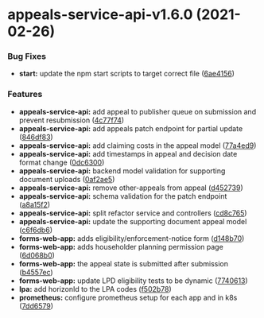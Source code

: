 # appeals-service-api-v1.6.0 (2021-02-26)

### Bug Fixes

- **start:** update the npm start scripts to target correct file ([6ae4156](https://github.com/MrSimonEmms/appeal-planning-decision/commit/6ae41568621905c60af3c7fea9043218a497dbbe))

### Features

- **appeals-service-api:** add appeal to publisher queue on submission and prevent resubmission ([4c77f74](https://github.com/MrSimonEmms/appeal-planning-decision/commit/4c77f74be4cc1780733ad705c01a868f79f3d7de))
- **appeals-service-api:** add appeals patch endpoint for partial update ([846df83](https://github.com/MrSimonEmms/appeal-planning-decision/commit/846df834cd79fcf3449a1db59b2d5c3ee3714cd5))
- **appeals-service-api:** add claiming costs in the appeal model ([77a4ed9](https://github.com/MrSimonEmms/appeal-planning-decision/commit/77a4ed9bc4f0dc55e9525f9c0dd90a3dcc3a5a1f))
- **appeals-service-api:** add timestamps in appeal and decision date format change ([0dc6300](https://github.com/MrSimonEmms/appeal-planning-decision/commit/0dc630057e56428950657f173c82b0980a7a4378))
- **appeals-service-api:** backend model validation for supporting document uploads ([0af2ae5](https://github.com/MrSimonEmms/appeal-planning-decision/commit/0af2ae576d366fde1daa45efce4e53b3cb06f456))
- **appeals-service-api:** remove other-appeals from appeal ([d452739](https://github.com/MrSimonEmms/appeal-planning-decision/commit/d452739badb13c5e24b7affaa3349dd59028bc20))
- **appeals-service-api:** schema validation for the patch endpoint ([a8a15f2](https://github.com/MrSimonEmms/appeal-planning-decision/commit/a8a15f25b6a75334793ed1a6736775642ea905f1))
- **appeals-service-api:** split refactor service and controllers ([cd8c765](https://github.com/MrSimonEmms/appeal-planning-decision/commit/cd8c76587d88da29320c101d1eed615cf2fb798d))
- **appeals-service-api:** update the supporting document appeal model ([c6f6db6](https://github.com/MrSimonEmms/appeal-planning-decision/commit/c6f6db6e84056a37da23c0a7f166dca6910e8416))
- **forms-web-app:** adds eligibility/enforcement-notice form ([d148b70](https://github.com/MrSimonEmms/appeal-planning-decision/commit/d148b70282e3db76be1bbbd4304a1f0a086cfa33))
- **forms-web-app:** adds householder planning permission page ([6d068b0](https://github.com/MrSimonEmms/appeal-planning-decision/commit/6d068b001d4162b206d8fea181df0737a0f3119f))
- **forms-web-app:** the appeal state is submitted after submission ([b4557ec](https://github.com/MrSimonEmms/appeal-planning-decision/commit/b4557ec7ca6927f53e7435a0eeca3995be04f452))
- **forms-web-app:** update LPD eligibility tests to be dynamic ([7740613](https://github.com/MrSimonEmms/appeal-planning-decision/commit/77406130f6d60c92e48a58b68c21d4fdff3c862c))
- **lpa:** add horizonId to the LPA codes ([f502b78](https://github.com/MrSimonEmms/appeal-planning-decision/commit/f502b78cd55bb5fa525e16abf63fa8c9605fb322))
- **prometheus:** configure prometheus setup for each app and in k8s ([7dd6579](https://github.com/MrSimonEmms/appeal-planning-decision/commit/7dd65795a67978377e3b06817d187c333b699fc6))
